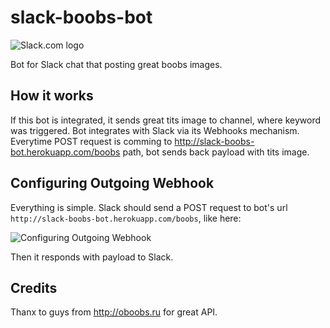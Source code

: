 slack-boobs-bot
======
![Slack.com logo](https://slack.global.ssl.fastly.net/8872/img/landing_slack_hash_wordmark_logo.png "Slack.com")

Bot for Slack chat that posting great boobs images.


How it works
---

If this bot is integrated, it sends great tits image to channel, where keyword was triggered.
Bot integrates with Slack via its Webhooks mechanism.
Everytime POST request is comming to http://slack-boobs-bot.herokuapp.com/boobs path, bot sends back payload with tits image.


Configuring Outgoing Webhook
---

Everything is simple. Slack should send a POST request to bot's url ```http://slack-boobs-bot.herokuapp.com/boobs```, like here:

![Configuring Outgoing Webhook](http://s3.postimg.org/j185vokqb/Screenshot_2014_04_26_13_13_50.png "Configuring Outgoing Webhook")

Then it responds with payload to Slack.

Credits
---

Thanx to guys from http://oboobs.ru for great API.
